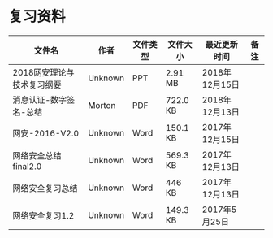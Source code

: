 # 复习资料

文件名|作者|文件类型|文件大小|最近更新时间|备注
---|---|---|---|---|---
2018网安理论与技术复习纲要|Unknown|PPT|2.91 MB|2018年12月15日
消息认证-数字签名-总结|Morton|PDF|722.0 KB|2018年12月13日
网安-2016-V2.0|Unknown|Word|150.1 KB|2017年12月15日
网络安全总结 final2.0|Unknown|Word|569.3 KB|2017年12月13日
网络安全复习总结|Unknown|Word|446 KB|2017年12月13日
网络安全复习1.2|Unknown|Word|149.3 KB|2017年5月25日
